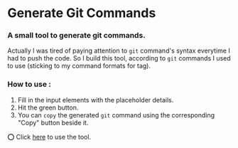 # Generate Git Commands

### A small tool to generate git commands.

Actually I was tired of paying attention to `git` command's syntax everytime I had to push the code. So I build this tool, according to `git` commands I used to use (sticking to my command formats for tag).

### How to use : 
1. Fill in the input elements with the placeholder details.
2. Hit the green button.
3. You can `copy` the generated `git` command using the corresponding "Copy" button beside it.

:o: Click [here](https://rathiankush123.github.io/ggc/) to use the tool.
